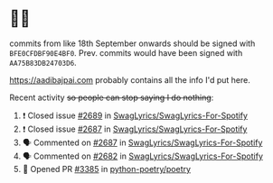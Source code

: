 # 👋🏻
<!--
**aadibajpai/aadibajpai** is a ✨ _special_ ✨ repository because its `README.md` (this file) appears on your GitHub profile.
-->
commits from like 18th September onwards should be signed with `BFE0CFDBF90E4BF0`. Prev. commits would have been signed with `AA75B83DB24703D6`.

https://aadibajpai.com probably contains all the info I'd put here.

Recent activity ~~so people can stop saying I do nothing~~:
<!--START_SECTION:activity-->
1. ❗️ Closed issue [#2689](https://github.com/SwagLyrics/SwagLyrics-For-Spotify/issues/2689) in [SwagLyrics/SwagLyrics-For-Spotify](https://github.com/SwagLyrics/SwagLyrics-For-Spotify)
2. ❗️ Closed issue [#2687](https://github.com/SwagLyrics/SwagLyrics-For-Spotify/issues/2687) in [SwagLyrics/SwagLyrics-For-Spotify](https://github.com/SwagLyrics/SwagLyrics-For-Spotify)
3. 🗣 Commented on [#2687](https://github.com/SwagLyrics/SwagLyrics-For-Spotify/issues/2687) in [SwagLyrics/SwagLyrics-For-Spotify](https://github.com/SwagLyrics/SwagLyrics-For-Spotify)
4. 🗣 Commented on [#2682](https://github.com/SwagLyrics/SwagLyrics-For-Spotify/issues/2682) in [SwagLyrics/SwagLyrics-For-Spotify](https://github.com/SwagLyrics/SwagLyrics-For-Spotify)
5. 💪 Opened PR [#3385](https://github.com/python-poetry/poetry/pull/3385) in [python-poetry/poetry](https://github.com/python-poetry/poetry)
<!--END_SECTION:activity-->
